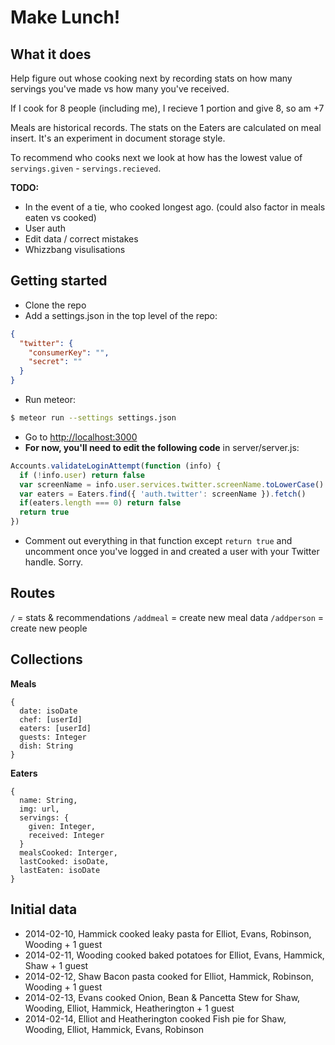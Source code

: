 Make Lunch!
===========

What it does
------------

Help figure out whose cooking next by recording stats on how many servings you've made vs how many you've received.

If I cook for 8 people (including me), I recieve 1 portion and give 8, so am +7

Meals are historical records. The stats on the Eaters are calculated on meal insert. It's an experiment in document storage style.

To recommend who cooks next we look at how has the lowest value of `servings.given` - `servings.recieved`. 

**TODO:**
- In the event of a tie, who cooked longest ago. (could also factor in meals eaten vs cooked)
- User auth
- Edit data / correct mistakes
- Whizzbang visulisations

Getting started
---------------
- Clone the repo
- Add a settings.json in the top level of the repo:
```json
{
  "twitter": {
    "consumerKey": "",
    "secret": ""
  }
}
```
- Run meteor:
```bash
$ meteor run --settings settings.json
```
- Go to [http://localhost:3000](http://localhost:3000)
- **For now, you'll need to edit the following code** in server/server.js:
```js
Accounts.validateLoginAttempt(function (info) {
  if (!info.user) return false
  var screenName = info.user.services.twitter.screenName.toLowerCase()
  var eaters = Eaters.find({ 'auth.twitter': screenName }).fetch()
  if(eaters.length === 0) return false
  return true
})
```
- Comment out everything in that function except ``` return true ``` and uncomment once you've logged in and created a user with your Twitter handle. Sorry.

Routes
------

`/` = stats & recommendations
`/addmeal` = create new meal data
`/addperson` = create new people


Collections
-----------

**Meals**
```
{
  date: isoDate
  chef: [userId]
  eaters: [userId]
  guests: Integer
  dish: String
}
```

**Eaters**
```
{
  name: String,
  img: url,
  servings: {
    given: Integer,
    received: Integer
  }
  mealsCooked: Interger,
  lastCooked: isoDate,
  lastEaten: isoDate
}
```

Initial data
------------

- 2014-02-10, Hammick cooked leaky pasta for Elliot, Evans, Robinson, Wooding + 1 guest
- 2014-02-11, Wooding cooked baked potatoes for Elliot, Evans, Hammick, Shaw + 1 guest
- 2014-02-12, Shaw Bacon pasta cooked for Elliot, Hammick, Robinson, Wooding + 1 guest
- 2014-02-13, Evans cooked Onion, Bean & Pancetta Stew for Shaw, Wooding, Elliot, Hammick, Heatherington + 1 guest
- 2014-02-14, Elliot and Heatherington cooked Fish pie for Shaw, Wooding, Elliot, Hammick, Evans, Robinson
